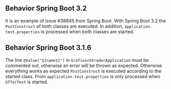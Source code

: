 ## Behavior Spring Boot 3.2 ##
It is an example of issue #38845 from Spring Boot. With Spring Boot 3.2 the `PostCunstruct` of both classes are executed. In addition, `application-test.properties` is processed when both classes are started.

## Behavior Spring Boot 3.1.6 ##
The line `@Value("${name1}")` in `GrafioschtraderApplication` must be commented out, otherwise an error will be thrown as expected. Otherwise everything works as expected `PostConstruct` is executed according to the started class. From `application-test.properties` is only processed when `GTforTest` is started.